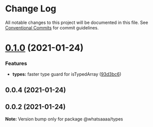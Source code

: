 # Change Log

All notable changes to this project will be documented in this file.
See [Conventional Commits](https://conventionalcommits.org) for commit guidelines.

# [0.1.0](https://github.com/whatsaaaa/ts-monorepo/compare/@whatsaaaa/types@0.0.2...@whatsaaaa/types@0.1.0) (2021-01-24)


### Features

* **types:** faster type guard for isTypedArray ([93d3bc6](https://github.com/whatsaaaa/ts-monorepo/commit/93d3bc6c361c209bb9ce4d5802994845889eaccd))



## 0.0.4 (2021-01-24)





## 0.0.2 (2021-01-24)

**Note:** Version bump only for package @whatsaaaa/types

